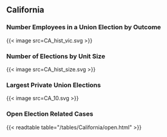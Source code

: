 ##  California

### Number Employees in a Union Election by Outcome
{{< image src=CA_hist_vic.svg >}}

### Number of Elections by Unit Size
{{< image src=CA_hist_size.svg >}}

### Largest Private Union Elections
{{< image src=CA_10.svg >}}

### Open Election Related Cases
{{< readtable table="/tables/California/open.html" >}}

